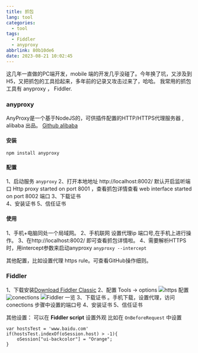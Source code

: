 ```yaml
---
title: 抓包
lang: tool
categories:
  - tool
tags:
  - Fiddler
  - anyproxy
abbrlink: 80b10de6
date: 2023-08-21 10:02:45
---
```


这几年一直做的PC端开发，mobile 端的开发几乎没碰了。今年换了坑，又涉及到H5，又把抓包的工具拾起来，多年前的记录又攻击过来了，哈哈。
我常用的抓包工具有 anyproxy ， Fiddler.
<!-- more -->

### anyproxy
AnyProxy是一个基于NodeJS的，可供插件配置的HTTP/HTTPS代理服务器 , alibaba 出品。 [Github alibaba](https://github.com/alibaba/anyproxy)

#### 安装
```npm install anyproxy ```

#### 配置
1、启动服务 `anyproxy`
2、打开本地地址 http://localhost:8002/  默认开启监听端口 Http proxy started on port 8001 ，查看抓包详情查看  web interface started on port 8002 端口
3、下载证书  
4、安装证书 
5、信任证书

#### 使用
1、手机+电脑同处一个局域网。
2、手机联网 设置代理ip 端口号,在手机上进行操作。
3、在http://localhost:8002/ 即可查看抓包详情啦。
4、需要解析HTTPS时，用intercept参数来启动anyproxy `anyproxy --intercept`

其他配置，比如设置代理 https rule。可查看GitHub操作细则。


### Fiddler
1、下载安装[Download Fiddler Classic](https://www.telerik.com/download/fiddler)
2、配置 Tools -> options
![https 配置](../../images/fiddler_20230821113623.jpg)
![conections](../../images/fiddler_20230821113714.jpg)
![Fiddler 一览](../../images/fiddler_20230821113818.jpg)
3、下载证书  。手机下载，设置代理，访问  conections 步骤中设置的端口号
4、安装证书 
5、信任证书 


其他设置： 
可以在 **Fiddler script** 设置外观
比如在 `OnBeforeRequest` 中设置
```JS
var hostsTest = 'www.baidu.com'
if(hostsTest.indexOf(oSession.host) > -1){
    oSession["ui-backcolor"] = "Orange"; 
}
```